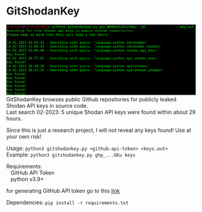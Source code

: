 # GitShodanKey
![banner](image/banner.png)
GitShodanKey browses public Github repositories for publicly leaked Shodan API keys in source code.
<br/>Last search 02-2023: 5 unique Shodan API keys were found within about 29 hours.

Since this is just a research project, I will not reveal any keys found! Use at your own risk!

Usage: `python3 gitshodankey.py <github-api-token> <keys.out>`
<br>Example: `python3 gitshodankey.py ghp_...GKu keys`

Requirements:
<br/>&nbsp;&nbsp;  GitHub API Token
<br/>&nbsp;&nbsp;  python v3.9+

for generating GitHub API token go to this [link](https://github.com/settings/tokens) 

Dependencies:
`pip install -r requirements.txt`
